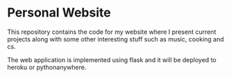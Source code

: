 # Personal Website

This repository contains the code for my website where I present current projects along with some other interesting stuff such as music, cooking and cs. 

The web application is implemented using flask and it will be deployed to heroku or pythonanywhere. 
